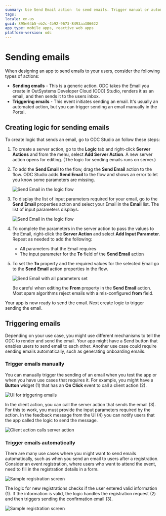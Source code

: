 ```yaml
---
summary: Use Send Email action  to send emails. Trigger manual or automatic sending of emails.
tags: 
locale: en-us
guid: 895e64b5-eb2c-4b92-9673-8493aa306622
app_type: mobile apps, reactive web apps
platform-version: odc
---
```


# Sending emails

When designing an app to send emails to your users, consider the following types of actions:

* **Sending emails** - This is a generic action. ODC takes the Email you create in OutSystems Developer Cloud (ODC) Studio, renders it as an email, and then sends it to the users inbox.
* **Triggering emails** -  This event initiates sending an email. It's usually an automated action, but you can trigger sending an email manually in the Portal.

## Creating logic for sending emails

To create logic that sends an email, go to ODC Studio an follow these steps:

1. To create a server action, go to the **Logic** tab and right-click **Server Actions** and from the menu, select  **Add Server Action**.  A new server action opens for editing. (The logic for sending emails runs on server.)
1. To add  the **Send Email** to the flow, drag the **Send Email** action to the flow. ODC Studio adds **Send Email** to the flow and shows an error to let you know some parameters are missing.

    ![Send Email in the logic flow](images/logic-send-email-tool-odcs.png)

1. To display  the list of input parameters required for your email, go to the **Send Email** properties action and select your Email in the **Email** list. The list of input parameters displays.

    ![Send Email in the logic flow](images/logic-send-email-select-odcs.png)

1. To complete the parameters in the server action to pass the values to the Email, right-click the **Server Action** and select **Add Input Parameter**. Repeat as needed to add the following:

    * All parameters that the Email requires
    * The input parameter for the **To** field of the **Send Email** action

1. To set the **To** property and the required values for the selected Email go to the **Send Email** action properties in the flow.

    ![Send Email with all parameters set](images/logic-send-email-ready-odcs.png)

    <div class="info" markdown="1">

    Be careful when editing the **From** property in the **Send Email** action. Most spam algorithms reject emails with a mis-configured **from** field.

    </div>

Your app is now ready to send the email. Next create logic to trigger sending the email.

## Triggering emails

Depending on your use case, you might use different mechanisms to tell the ODC to render and send the email. Your app might have a Send button that enables users to send email to each other. Another use case could require sending emails  automatically, such as generating onboarding emails.

### Trigger emails manually

You can manually trigger the sending of an email when you test the app or when you have use cases that requires it. For example, you might have a **Button** widget (1) that has  an **On Click** event to call a client action (2).

![UI for triggering emails](images/trigger-email-manually-ui-odcs.png)

In the client action, you can call the server action that sends the email (3). For this to work, you must provide the input parameters required by the action. In the feedback message from the UI (4) you can notify users that the app called the logic to send the message.

![Client action calls server action](images/trigger-email-manually-logic-odcs.png)

### Trigger emails automatically

There are many use cases where you might want to send emails automatically, such as when you send an email to users after a registration. Consider an event registration, where users who want to attend the event, need to fill in the registration details in a form.

![Sample registration screen](images/sample-screen-ss.png)

The logic for new registrations checks if the user entered valid information (1). If the information is valid, the logic handles the registration request (2) and then triggers sending the confirmation email (3).

![Sample registration screen](images/sample-logic-new-registration-ss.png)